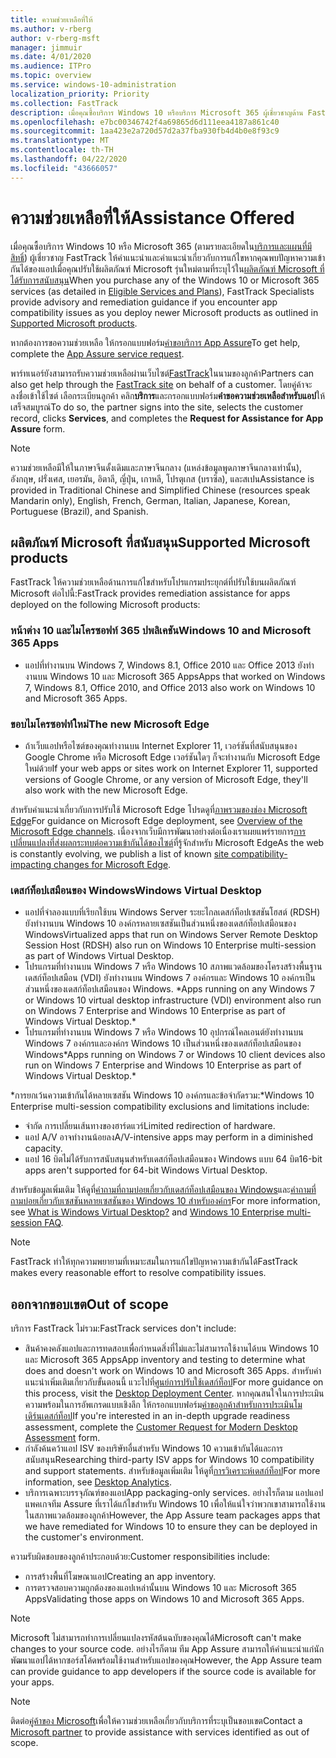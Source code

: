```yaml
---
title: ความช่วยเหลือที่ให้
ms.author: v-rberg
author: v-rberg-msft
manager: jimmuir
ms.date: 4/01/2020
ms.audience: ITPro
ms.topic: overview
ms.service: windows-10-administration
localization_priority: Priority
ms.collection: FastTrack
description: เมื่อคุณซื้อบริการ Windows 10 หรือบริการ Microsoft 365 ผู้เชี่ยวชาญด้าน FastTrack จะให้คําแนะนําและคําแนะนําในการแก้ไขเพื่อปรับใช้กับ Windows 10 และ Microsoft 365 Apps และติดตามข้อมูลล่าสุดโดยไม่มีค่าใช้จ่ายเพิ่มเติม (ด้วยการสมัครใช้งานที่มีสิทธิ์)
ms.openlocfilehash: e7bc00346742f4a69865d6d111eea4187a861c40
ms.sourcegitcommit: 1aa423e2a720d57d2a37fba930fb4d4b0e8f93c9
ms.translationtype: MT
ms.contentlocale: th-TH
ms.lasthandoff: 04/22/2020
ms.locfileid: "43666057"
---
```

# <a name="assistance-offered"></a><span data-ttu-id="659d3-103">ความช่วยเหลือที่ให้</span><span class="sxs-lookup"><span data-stu-id="659d3-103">Assistance Offered</span></span>  

<span data-ttu-id="659d3-104">เมื่อคุณซื้อบริการ Windows 10 หรือ Microsoft 365 (ตามรายละเอียดใน[บริการและแผนที่มีสิทธิ์](M365-eligible-services-and-plans.md)) ผู้เชี่ยวชาญ FastTrack ให้คําแนะนําและคําแนะนําเกี่ยวกับการแก้ไขหากคุณพบปัญหาความเข้ากันได้ของแอปเมื่อคุณปรับใช้ผลิตภัณฑ์ Microsoft รุ่นใหม่ตามที่ระบุไว้ใน[ผลิตภัณฑ์ Microsoft ที่ได้รับการสนับสนุน](#supported-microsoft-products)</span><span class="sxs-lookup"><span data-stu-id="659d3-104">When you purchase any of the Windows 10 or Microsoft 365 services (as detailed in [Eligible Services and Plans](M365-eligible-services-and-plans.md)), FastTrack Specialists provide advisory and remediation guidance if you encounter app compatibility issues as you deploy newer Microsoft products as outlined in [Supported Microsoft products](#supported-microsoft-products).</span></span>

<span data-ttu-id="659d3-105">หากต้องการขอความช่วยเหลือ ให้กรอกแบบฟอร์ม[คําขอบริการ App Assure](https://go.microsoft.com/fwlink/?linkid=2022721)</span><span class="sxs-lookup"><span data-stu-id="659d3-105">To get help, complete the [App Assure service request](https://go.microsoft.com/fwlink/?linkid=2022721).</span></span>

<span data-ttu-id="659d3-106">พาร์ทเนอร์ยังสามารถรับความช่วยเหลือผ่านเว็บไซต์[FastTrack](https://go.microsoft.com/fwlink/?linkid=780698)ในนามของลูกค้า</span><span class="sxs-lookup"><span data-stu-id="659d3-106">Partners can also get help through the [FastTrack site](https://go.microsoft.com/fwlink/?linkid=780698) on behalf of a customer.</span></span> <span data-ttu-id="659d3-107">โดยคู่ค้าจะลงชื่อเข้าใช้ไซต์ เลือกระเบียนลูกค้า คลิก**บริการ**และกรอกแบบฟอร์ม**คําขอความช่วยเหลือสําหรับแอป**ให้เสร็จสมบูรณ์</span><span class="sxs-lookup"><span data-stu-id="659d3-107">To do so, the partner signs into the site, selects the customer record, clicks **Services**, and completes the **Request for Assistance for App Assure** form.</span></span>

> [!NOTE]
> <span data-ttu-id="659d3-108">ความช่วยเหลือมีให้ในภาษาจีนดั้งเดิมและภาษาจีนกลาง (แหล่งข้อมูลพูดภาษาจีนกลางเท่านั้น), อังกฤษ, ฝรั่งเศส, เยอรมัน, อิตาลี, ญี่ปุ่น, เกาหลี, โปรตุเกส (บราซิล), และสเปน</span><span class="sxs-lookup"><span data-stu-id="659d3-108">Assistance is provided in Traditional Chinese and Simplified Chinese (resources speak Mandarin only), English, French, German, Italian, Japanese, Korean, Portuguese (Brazil), and Spanish.</span></span> 

## <a name="supported-microsoft-products"></a><span data-ttu-id="659d3-109">ผลิตภัณฑ์ Microsoft ที่สนับสนุน</span><span class="sxs-lookup"><span data-stu-id="659d3-109">Supported Microsoft products</span></span>

<span data-ttu-id="659d3-110">FastTrack ให้ความช่วยเหลือด้านการแก้ไขสําหรับโปรแกรมประยุกต์ที่ปรับใช้บนผลิตภัณฑ์ Microsoft ต่อไปนี้:</span><span class="sxs-lookup"><span data-stu-id="659d3-110">FastTrack provides remediation assistance for apps deployed on the following Microsoft products:</span></span>

### <a name="windows-10-and-microsoft-365-apps"></a><span data-ttu-id="659d3-111">หน้าต่าง 10 และไมโครซอฟท์ 365 ปพลิเคชัน</span><span class="sxs-lookup"><span data-stu-id="659d3-111">Windows 10 and Microsoft 365 Apps</span></span>

- <span data-ttu-id="659d3-112">แอปที่ทํางานบน Windows 7, Windows 8.1, Office 2010 และ Office 2013 ยังทํางานบน Windows 10 และ Microsoft 365 Apps</span><span class="sxs-lookup"><span data-stu-id="659d3-112">Apps that worked on Windows 7, Windows 8.1, Office 2010, and Office 2013 also work on Windows 10 and Microsoft 365 Apps.</span></span>

### <a name="the-new-microsoft-edge"></a><span data-ttu-id="659d3-113">ขอบไมโครซอฟท์ใหม่</span><span class="sxs-lookup"><span data-stu-id="659d3-113">The new Microsoft Edge</span></span>

- <span data-ttu-id="659d3-114">ถ้าเว็บแอปหรือไซต์ของคุณทํางานบน Internet Explorer 11, เวอร์ชันที่สนับสนุนของ Google Chrome หรือ Microsoft Edge เวอร์ชันใดๆ ก็จะทํางานกับ Microsoft Edge ใหม่ด้วย</span><span class="sxs-lookup"><span data-stu-id="659d3-114">If your web apps or sites work on Internet Explorer 11, supported versions of Google Chrome, or any version of Microsoft Edge, they'll also work with the new Microsoft Edge.</span></span>

<span data-ttu-id="659d3-115">สําหรับคําแนะนําเกี่ยวกับการปรับใช้ Microsoft Edge โปรดดูที่[ภาพรวมของช่อง Microsoft Edge](https://docs.microsoft.com/DeployEdge/microsoft-edge-channels)</span><span class="sxs-lookup"><span data-stu-id="659d3-115">For guidance on Microsoft Edge deployment, see [Overview of the Microsoft Edge channels](https://docs.microsoft.com/DeployEdge/microsoft-edge-channels).</span></span> <span data-ttu-id="659d3-116">เนื่องจากเว็บมีการพัฒนาอย่างต่อเนื่องเราเผยแพร่รายการ[การเปลี่ยนแปลงที่ส่งผลกระทบต่อความเข้ากันได้ของไซต์](https://docs.microsoft.com/microsoft-edge/web-platform/site-impacting-changes)ที่รู้จักสําหรับ Microsoft Edge</span><span class="sxs-lookup"><span data-stu-id="659d3-116">As the web is constantly evolving, we publish a list of known [site compatibility-impacting changes for Microsoft Edge](https://docs.microsoft.com/microsoft-edge/web-platform/site-impacting-changes).</span></span>

### <a name="windows-virtual-desktop"></a><span data-ttu-id="659d3-117">เดสก์ท็อปเสมือนของ Windows</span><span class="sxs-lookup"><span data-stu-id="659d3-117">Windows Virtual Desktop</span></span>

- <span data-ttu-id="659d3-118">แอปที่จําลองแบบที่เรียกใช้บน Windows Server ระยะไกลเดสก์ท็อปเซสชันโฮสต์ (RDSH) ยังทํางานบน Windows 10 องค์กรหลายเซสชันเป็นส่วนหนึ่งของเดสก์ท็อปเสมือนของ Windows</span><span class="sxs-lookup"><span data-stu-id="659d3-118">Virtualized apps that run on Windows Server Remote Desktop Session Host (RDSH) also run on Windows 10 Enterprise multi-session as part of Windows Virtual Desktop.</span></span>
- <span data-ttu-id="659d3-119">โปรแกรมที่ทํางานบน Windows 7 หรือ Windows 10 สภาพแวดล้อมของโครงสร้างพื้นฐานเดสก์ท็อปเสมือน (VDI) ยังทํางานบน Windows 7 องค์กรและ Windows 10 องค์กรเป็นส่วนหนึ่งของเดสก์ท็อปเสมือนของ Windows. \*</span><span class="sxs-lookup"><span data-stu-id="659d3-119">Apps running on any Windows 7 or Windows 10 virtual desktop infrastructure (VDI) environment also run on Windows 7 Enterprise and Windows 10 Enterprise as part of Windows Virtual Desktop.\*</span></span>
- <span data-ttu-id="659d3-120">โปรแกรมที่ทํางานบน Windows 7 หรือ Windows 10 อุปกรณ์ไคลเอนต์ยังทํางานบน Windows 7 องค์กรและองค์กร Windows 10 เป็นส่วนหนึ่งของเดสก์ท็อปเสมือนของ Windows\*</span><span class="sxs-lookup"><span data-stu-id="659d3-120">Apps running on Windows 7 or Windows 10 client devices also run on Windows 7 Enterprise and Windows 10 Enterprise as part of Windows Virtual Desktop.\*</span></span>

<span data-ttu-id="659d3-121">\*การยกเว้นความเข้ากันได้หลายเซสชัน Windows 10 องค์กรและข้อจํากัดรวม:</span><span class="sxs-lookup"><span data-stu-id="659d3-121">\*Windows 10 Enterprise multi-session compatibility exclusions and limitations include:</span></span>
- <span data-ttu-id="659d3-122">จํากัด การเปลี่ยนเส้นทางของฮาร์ดแวร์</span><span class="sxs-lookup"><span data-stu-id="659d3-122">Limited redirection of hardware.</span></span>
- <span data-ttu-id="659d3-123">แอป A/V อาจทํางานน้อยลง</span><span class="sxs-lookup"><span data-stu-id="659d3-123">A/V-intensive apps may perform in a diminished capacity.</span></span>
- <span data-ttu-id="659d3-124">แอป 16 บิตไม่ได้รับการสนับสนุนสําหรับเดสก์ท็อปเสมือนของ Windows แบบ 64 บิต</span><span class="sxs-lookup"><span data-stu-id="659d3-124">16-bit apps aren't supported for 64-bit Windows Virtual Desktop.</span></span>

<span data-ttu-id="659d3-125">สําหรับข้อมูลเพิ่มเติม ให้ดูที่[คําถามที่ถามบ่อยเกี่ยวกับเดสก์ท็อปเสมือนของ Windows](https://docs.microsoft.com/azure/virtual-desktop/overview)และ[คําถามที่ถามบ่อยเกี่ยวกับเซสชันหลายเซสชันของ Windows 10 สําหรับองค์กร](https://docs.microsoft.com/azure/virtual-desktop/windows-10-multisession-faq)</span><span class="sxs-lookup"><span data-stu-id="659d3-125">For more information, see [What is Windows Virtual Desktop?](https://docs.microsoft.com/azure/virtual-desktop/overview) and [Windows 10 Enterprise multi-session FAQ](https://docs.microsoft.com/azure/virtual-desktop/windows-10-multisession-faq).</span></span>

> [!NOTE]
> <span data-ttu-id="659d3-126">FastTrack ทําให้ทุกความพยายามที่เหมาะสมในการแก้ไขปัญหาความเข้ากันได้</span><span class="sxs-lookup"><span data-stu-id="659d3-126">FastTrack makes every reasonable effort to resolve compatibility issues.</span></span> 

## <a name="out-of-scope"></a><span data-ttu-id="659d3-127">ออกจากขอบเขต</span><span class="sxs-lookup"><span data-stu-id="659d3-127">Out of scope</span></span>

<span data-ttu-id="659d3-128">บริการ FastTrack ไม่รวม:</span><span class="sxs-lookup"><span data-stu-id="659d3-128">FastTrack services don't include:</span></span>
- <span data-ttu-id="659d3-129">สินค้าคงคลังแอปและการทดสอบเพื่อกําหนดสิ่งที่ไม่และไม่สามารถใช้งานได้บน Windows 10 และ Microsoft 365 Apps</span><span class="sxs-lookup"><span data-stu-id="659d3-129">App inventory and testing to determine what does and doesn't work on Windows 10 and Microsoft 365 Apps.</span></span> <span data-ttu-id="659d3-130">สําหรับคําแนะนําเพิ่มเติมเกี่ยวกับขั้นตอนนี้ แวะไปที่[ศูนย์การปรับใช้เดสก์ท็อป](https://go.microsoft.com/fwlink/?linkid=2080140)</span><span class="sxs-lookup"><span data-stu-id="659d3-130">For more guidance on this process, visit the [Desktop Deployment Center](https://go.microsoft.com/fwlink/?linkid=2080140).</span></span> <span data-ttu-id="659d3-131">หากคุณสนใจในการประเมินความพร้อมในการอัพเกรดแบบเชิงลึก ให้กรอกแบบฟอร์ม[คําขอลูกค้าสําหรับการประเมินโมเดิร์นเดสก์ท็อป](https://go.microsoft.com/fwlink/?linkid=2053818)</span><span class="sxs-lookup"><span data-stu-id="659d3-131">If you're interested in an in-depth upgrade readiness assessment, complete the [Customer Request for Modern Desktop Assessment](https://go.microsoft.com/fwlink/?linkid=2053818) form.</span></span>
- <span data-ttu-id="659d3-132">กําลังค้นคว้าแอป ISV ของบริษัทอื่นสําหรับ Windows 10 ความเข้ากันได้และการสนับสนุน</span><span class="sxs-lookup"><span data-stu-id="659d3-132">Researching third-party ISV apps for Windows 10 compatibility and support statements.</span></span> <span data-ttu-id="659d3-133">สําหรับข้อมูลเพิ่มเติม ให้ดูที่[การวิเคราะห์เดสก์ท็อป](https://docs.microsoft.com/sccm/desktop-analytics/overview)</span><span class="sxs-lookup"><span data-stu-id="659d3-133">For more information, see [Desktop Analytics](https://docs.microsoft.com/sccm/desktop-analytics/overview).</span></span>
- <span data-ttu-id="659d3-134">บริการเฉพาะบรรจุภัณฑ์ของแอป</span><span class="sxs-lookup"><span data-stu-id="659d3-134">App packaging-only services.</span></span> <span data-ttu-id="659d3-135">อย่างไรก็ตาม แอปแอปแพคเกจทีม Assure ที่เราได้แก้ไขสําหรับ Windows 10 เพื่อให้แน่ใจว่าพวกเขาสามารถใช้งานในสภาพแวดล้อมของลูกค้า</span><span class="sxs-lookup"><span data-stu-id="659d3-135">However, the App Assure team packages apps that we have remediated for Windows 10 to ensure they can be deployed in the customer's environment.</span></span>

<span data-ttu-id="659d3-136">ความรับผิดชอบของลูกค้าประกอบด้วย:</span><span class="sxs-lookup"><span data-stu-id="659d3-136">Customer responsibilities include:</span></span>
- <span data-ttu-id="659d3-137">การสร้างพื้นที่โฆษณาแอป</span><span class="sxs-lookup"><span data-stu-id="659d3-137">Creating an app inventory.</span></span>
- <span data-ttu-id="659d3-138">การตรวจสอบความถูกต้องของแอปเหล่านั้นบน Windows 10 และ Microsoft 365 Apps</span><span class="sxs-lookup"><span data-stu-id="659d3-138">Validating those apps on Windows 10 and Microsoft 365 Apps.</span></span>

> [!NOTE]
> <span data-ttu-id="659d3-139">Microsoft ไม่สามารถทําการเปลี่ยนแปลงรหัสต้นฉบับของคุณได้</span><span class="sxs-lookup"><span data-stu-id="659d3-139">Microsoft can't make changes to your source code.</span></span> <span data-ttu-id="659d3-140">อย่างไรก็ตาม ทีม App Assure สามารถให้คําแนะนําแก่นักพัฒนาแอปได้หากซอร์สโค้ดพร้อมใช้งานสําหรับแอปของคุณ</span><span class="sxs-lookup"><span data-stu-id="659d3-140">However, the App Assure team can provide guidance to app developers if the source code is available for your apps.</span></span>

> [!NOTE]
> <span data-ttu-id="659d3-141">ติดต่อ[คู่ค้าของ Microsoft](https://go.microsoft.com/fwlink/?linkid=2080150)เพื่อให้ความช่วยเหลือเกี่ยวกับบริการที่ระบุเป็นขอบเขต</span><span class="sxs-lookup"><span data-stu-id="659d3-141">Contact a [Microsoft partner](https://go.microsoft.com/fwlink/?linkid=2080150) to provide assistance with services identified as out of scope.</span></span>


